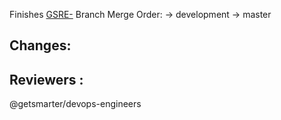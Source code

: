 Finishes [GSRE-](https://2u-internal.atlassian.net/browse/GSRE-)
Branch Merge Order: -> development -> master

Changes:
-

Reviewers :
-
@getsmarter/devops-engineers
